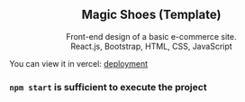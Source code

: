 <div align="center">
  <h2 align="center"> Magic Shoes (Template)</h2>

  <p align="center">
    Front-end design of a basic e-commerce site.
    <br />
    React.js, Bootstrap, HTML, CSS, JavaScript
  </p>
</div>

You can view it in vercel: [deployment](https://facebook.github.io/create-react-app/docs/deployment)

### `npm start` is sufficient to execute the project



